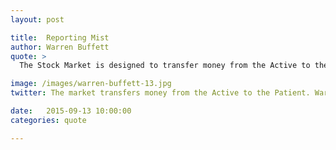 ```yaml
---
layout: post

title:  Reporting Mist
author: Warren Buffett
quote: >
  The Stock Market is designed to transfer money from the Active to the Patient.

image: /images/warren-buffett-13.jpg
twitter: The market transfers money from the Active to the Patient. Warren Buffett http://quotes.stockflare.com/

date:   2015-09-13 10:00:00
categories: quote

---
```


